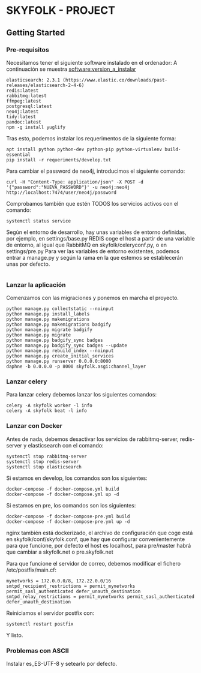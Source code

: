 # SKYFOLK - PROJECT

## Getting Started

### Pre-requisitos
Necesitamos tener el siguiente software instalado en el ordenador:
A continuación se muestra <software:version_a_instalar>
```
elasticsearch: 2.3.1 (https://www.elastic.co/downloads/past-releases/elasticsearch-2-4-6)
redis:latest
rabbitmq:latest
ffmpeg:latest
postgresql:latest
neo4j:latest
tidy:latest
pandoc:latest
npm -g install yuglify
```
Tras esto, podemos instalar los requerimentos de la siguiente forma:
```
apt install python python-dev python-pip python-virtualenv build-essential
pip install -r requeriments/develop.txt
```
Para cambiar el password de neo4j, introducimos el siguiente comando:
```
curl -H "Content-Type: application/json" -X POST -d '{"password":"NUEVA_PASSWORD"}' -u neo4j:neo4j http://localhost:7474/user/neo4j/password
```
Comprobamos también que estén TODOS los servicios activos con el comando:
```
systemctl status service
```
Según el entorno de desarrollo, hay unas variables de entorno definidas, por ejemplo, en settings/base.py
REDIS coge el host a partir de una variable de entorno, al igual que RabbitMQ en skyfolk/celeryconf.py, o en settings/pre.py
Para ver las variables de entorno existentes, podemos entrar a manage.py y según la rama en la que estemos se establecerán unas por defecto.
```
```
### Lanzar la aplicación
Comenzamos con las migraciones y ponemos en marcha el proyecto.
```
python manage.py collectstatic --noinput
python manage.py install_labels
python manage.py makemigrations
python manage.py makemigrations badgify
python manage.py migrate badgify
python manage.py migrate
python manage.py badgify_sync badges
python manage.py badgify_sync badges --update
python manage.py rebuild_index --noinput
python manage.py create_initial_services
python manage.py runserver 0.0.0.0:8000
daphne -b 0.0.0.0 -p 8000 skyfolk.asgi:channel_layer
```
### Lanzar celery
Para lanzar celery debemos lanzar los siguientes comandos:
```
celery -A skyfolk worker -l info
celery -A skyfolk beat -l info
```
### Lanzar con Docker
Antes de nada, debemos desactivar los servicios de rabbitmq-server, redis-server y elasticsearch con el comando:
```
systemctl stop rabbitmq-server
systemctl stop redis-server
systemctl stop elasticsearch
```
Si estamos en develop, los comandos son los siguientes:
```
docker-compose -f docker-compose.yml build
docker-compose -f docker-compose.yml up -d
```
Si estamos en pre, los comandos son los siguientes:
```
docker-compose -f docker-compose-pre.yml build
docker-compose -f docker-compose-pre.yml up -d
```
nginx también está dockerizado, el archivo de configuración que coge está en skyfolk/conf/skyfolk.conf, que hay que configurar convenientemente para que funcione, por defecto el host es localhost, para pre/master habrá que cambiar a skyfolk.net o pre.skyfolk.net

Para que funcione el servidor de correo, debemos modificar el fichero /etc/postfix/main.cf:
```
mynetworks = 172.0.0.0/8, 172.22.0.0/16
smtpd_recipient_restrictions = permit_mynetworks permit_sasl_authenticated defer_unauth_destination
smtpd_relay_restrictions = permit_mynetworks permit_sasl_authenticated defer_unauth_destination
```
Reiniciamos el servidor postfix con:
```
systemctl restart postfix
```
Y listo.

### Problemas con ASCII
Instalar es_ES-UTF-8 y setearlo por defecto.
